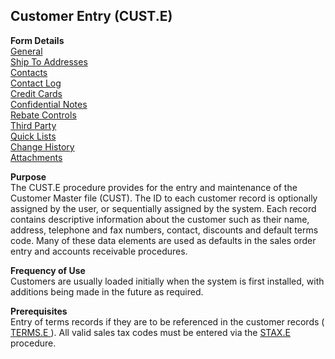##  Customer Entry (CUST.E)

<PageHeader />

**Form Details**  
[ General ](CUST-E-1/README.md)   
[ Ship To Addresses ](CUST-E-2/README.md)   
[ Contacts ](CUST-E-3/README.md)   
[ Contact Log ](CUST-E-4/README.md)   
[ Credit Cards ](CUST-E-5/README.md)   
[ Confidential Notes ](CUST-E-6/README.md)   
[ Rebate Controls ](CUST-E-7/README.md)   
[ Third Party ](CUST-E-8/README.md)   
[ Quick Lists ](CUST-E-9/README.md)   
[ Change History ](CUST-E-10/README.md)   
[ Attachments ](CUST-E-11/README.md)   

**Purpose**  
The CUST.E procedure provides for the entry and maintenance of the Customer
Master file (CUST). The ID to each customer record is optionally assigned by
the user, or sequentially assigned by the system. Each record contains
descriptive information about the customer such as their name, address,
telephone and fax numbers, contact, discounts and default terms code. Many of
these data elements are used as defaults in the sales order entry and accounts
receivable procedures.

**Frequency of Use**  
Customers are usually loaded initially when the system is first installed,
with additions being made in the future as required.

**Prerequisites**  
Entry of terms records if they are to be referenced in the customer records ( [ TERMS.E ](../../../AP-OVERVIEW/AP-ENTRY/TERMS-E/README.md) ). All valid sales tax codes must be entered via the [ STAX.E ](STAX-E/README.md) procedure. 

<badge text= "Version 8.10.57" vertical="middle" />

<PageFooter />